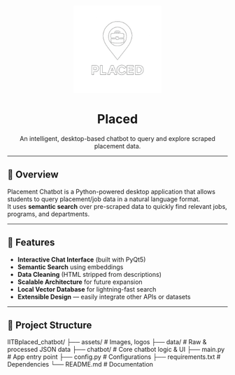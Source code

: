 <p align="center">
  <img src="assets/logo.png" alt="Placement Chatbot Logo" width="200"/>
</p>

<h1 align="center">Placed</h1>
<p align="center">
  An intelligent, desktop-based chatbot to query and explore scraped placement data.
</p>

---

## 📖 Overview
Placement Chatbot is a Python-powered desktop application that allows students to query placement/job data in a natural language format.  
It uses **semantic search** over pre-scraped data to quickly find relevant jobs, programs, and departments.

---

## 🚀 Features
- **Interactive Chat Interface** (built with PyQt5)
- **Semantic Search** using embeddings
- **Data Cleaning** (HTML stripped from descriptions)
- **Scalable Architecture** for future expansion
- **Local Vector Database** for lightning-fast search
- **Extensible Design** — easily integrate other APIs or datasets

---

## 📂 Project Structure
IITBplaced_chatbot/
├── assets/ # Images, logos
├── data/ # Raw & processed JSON data
├── chatbot/ # Core chatbot logic & UI
├── main.py # App entry point
├── config.py # Configurations
├── requirements.txt # Dependencies
└── README.md # Documentation